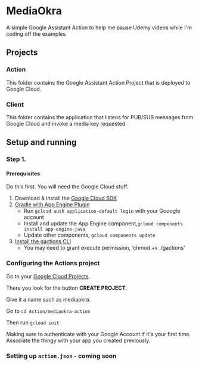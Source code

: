 # MediaOkra
A simple Google Assistant Action to help me pause Udemy videos while I'm coding off the examples

## Projects

### Action
This folder contains the Google Assistant Action Project that is deployed to Google Cloud. 

### Client
This folder contains the application that listens for PUB/SUB messages from Google Cloud and invoke a media key requested. 

## Setup and running

### Step 1. 

#### Prerequisites

Do this first. You will need the Google Cloud stuff.

1. Download & install the [Google Cloud SDK](https://cloud.google.com/sdk/docs/)
1. [Gradle with App Engine Plugin](https://cloud.google.com/appengine/docs/flexible/java/using-gradle)
    + Run `gcloud auth application-default login` with your Gooogle account
    + Install and update the App Engine component,`gcloud components install app-engine-java`
    + Update other components, `gcloud components update`
1.  [Install the gactions CLI](https://developers.google.com/assistant/tools/gactions-cli)
    + You may need to grant execute permission, ‘chmod +x ./gactions’

### Configuring the Actions project

 Go to your [Google Cloud Projects](https://console.cloud.google.com/cloud-resource-manager).

There you look for the button **CREATE PROJECT**.

Give it a name such as mediaokra. 

Go to ```cd Action/mediaokra-action```

Then run ```gcloud init```

Making sure to authenticate with your Google Account if it's your first time. Associate the thingy with your app you created previously.

### Setting up ```action.json``` - coming soon
